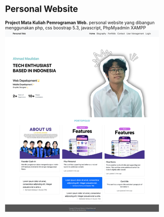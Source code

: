 # Personal Website
**Project Mata Kuliah Pemrograman Web.**
personal website yang dibangun menggunakan php, css boostrap 5.3, javascript, PhpMyadmin XAMPP
![imaghe alt](https://github.com/AhmdMaulidan/personal-web/blob/35abb829e2d009dd0511c0dc58f359d90371e528/Tampilan.png)




